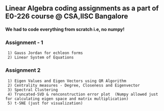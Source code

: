 ## Linear Algebra coding assignments as a part of E0-226 course @ CSA,IISC Bangalore
 #### We had to code everything from scratch i.e, no numpy!

 ### Assignment - 1
     1) Gauss Jordan for echleon forms
     2) Linear System of Equations

 ### Assignment 2
     1) Eigen Values and Eigen Vectors using QR Algorithm
     2) Centrality measures - Degree, Closeness and Eigenvector
     3) Spectral Clustering
     4) Truncated-SVD & renconstruction error plot  (Numpy allowed just for calculating eigen space and matrix multiplication)
     5) t-SNE (just for visualization)

